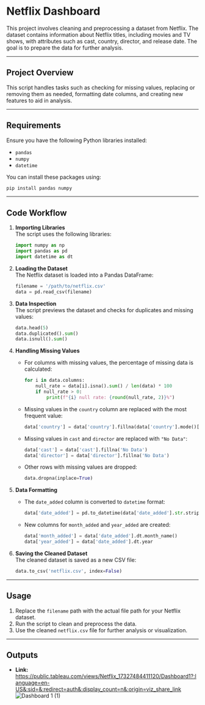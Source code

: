 # Netflix Dashboard

This project involves cleaning and preprocessing a dataset from Netflix. The dataset contains information about Netflix titles, including movies and TV shows, with attributes such as cast, country, director, and release date. The goal is to prepare the data for further analysis.

---

## **Project Overview**

This script handles tasks such as checking for missing values, replacing or removing them as needed, formatting date columns, and creating new features to aid in analysis.

---

## **Requirements**

Ensure you have the following Python libraries installed:
- `pandas`
- `numpy`
- `datetime`

You can install these packages using:
```bash
pip install pandas numpy
```

---

## **Code Workflow**

1. **Importing Libraries**  
   The script uses the following libraries:  
   ```python
   import numpy as np
   import pandas as pd
   import datetime as dt
   ```

2. **Loading the Dataset**  
   The Netflix dataset is loaded into a Pandas DataFrame:  
   ```python
   filename = '/path/to/netflix.csv'
   data = pd.read_csv(filename)
   ```

3. **Data Inspection**  
   The script previews the dataset and checks for duplicates and missing values:  
   ```python
   data.head(5)
   data.duplicated().sum()
   data.isnull().sum()
   ```

4. **Handling Missing Values**  
   - For columns with missing values, the percentage of missing data is calculated:  
     ```python
     for i in data.columns:
         null_rate = data[i].isna().sum() / len(data) * 100
         if null_rate > 0:
             print(f"{i} null rate: {round(null_rate, 2)}%")
     ```
   - Missing values in the `country` column are replaced with the most frequent value:  
     ```python
     data['country'] = data['country'].fillna(data['country'].mode()[0])
     ```
   - Missing values in `cast` and `director` are replaced with `"No Data"`:  
     ```python
     data['cast'] = data['cast'].fillna('No Data')
     data['director'] = data['director'].fillna('No Data')
     ```
   - Other rows with missing values are dropped:  
     ```python
     data.dropna(inplace=True)
     ```

5. **Data Formatting**  
   - The `date_added` column is converted to `datetime` format:  
     ```python
     data['date_added'] = pd.to_datetime(data['date_added'].str.strip())
     ```
   - New columns for `month_added` and `year_added` are created:  
     ```python
     data['month_added'] = data['date_added'].dt.month_name()
     data['year_added'] = data['date_added'].dt.year
     ```

6. **Saving the Cleaned Dataset**  
   The cleaned dataset is saved as a new CSV file:  
   ```python
   data.to_csv('netflix.csv', index=False)
   ```

---

## **Usage**

1. Replace the `filename` path with the actual file path for your Netflix dataset.
2. Run the script to clean and preprocess the data.
3. Use the cleaned `netflix.csv` file for further analysis or visualization.

---

## **Outputs**


- **Link:** https://public.tableau.com/views/Netflix_17327484411120/Dashboard1?:language=en-US&:sid=&:redirect=auth&:display_count=n&:origin=viz_share_link
![Dashboard 1 (1)](https://github.com/user-attachments/assets/2b21ca19-6bf6-400b-b637-c45c115b2f45)


